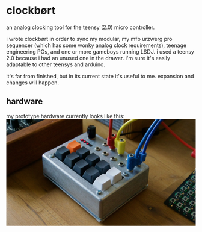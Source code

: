 # clockbørt

an analog clocking tool for the teensy (2.0) micro controller.

i wrote clockbørt in order to sync my modular, my mfb urzwerg pro sequencer (which has some wonky analog clock requirements), teenage engineering POs, and one or more gameboys running LSDJ. i used a teensy 2.0 because i had an unused one in the drawer. i'm sure it's easily adaptable to other teensys and arduino.

it's far from finished, but in its current state it's useful to me. expansion and changes will happen.

## hardware

my prototype hardware currently looks like this:
![clockbørt](img/clockbort.jpg "clockbørt")